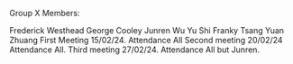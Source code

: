 Group X Members:

 Frederick Westhead
 George Cooley
 Junren Wu
 Yu Shi
 Franky Tsang
 Yuan Zhuang
 First Meeting 15/02/24. Attendance All
 Second meeting 20/02/24 Attendance All.
 Third meeting 27/02/24. Attendance All but Junren.
